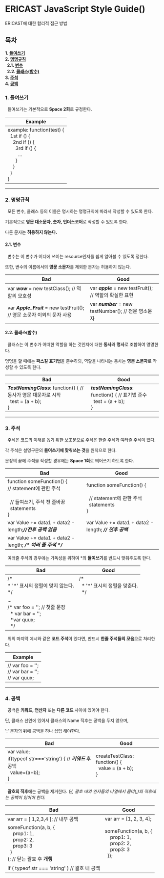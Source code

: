 ERICAST JavaScript Style Guide()
================================

ERICAST에 대한 합리적 접근 방법

목차
--------------------------------

**1. [들여쓰기](https://github.com/gunoong011/os_second_project/blob/master/modify/JavaScript_Rule.md#1-들여쓰기)**</br>
**2. [명명규칙](https://github.com/gunoong011/os_second_project/blob/master/modify/JavaScript_Rule.md#2-명명규칙)**</br>
**&nbsp;&nbsp;2.1. [변수](https://github.com/gunoong011/os_second_project/blob/master/modify/JavaScript_Rule.md#21-변수)**</br>
**&nbsp;&nbsp;2.2. [클래스(함수)](https://github.com/gunoong011/os_second_project/blob/master/modify/JavaScript_Rule.md#22-클래스함수)**</br>
**3. [주석](https://github.com/gunoong011/os_second_project/blob/master/modify/JavaScript_Rule.md#3-주석)**</br>
**4. [공백](https://github.com/gunoong011/os_second_project/blob/master/modify/JavaScript_Rule.md#4-공백)**</br>


### 1. 들여쓰기

&nbsp;&nbsp;들여쓰기는 기본적으로 **Space 2회**로 규정한다.

| Example |
|---------|
|example: function(test) {<br/>&nbsp;&nbsp;1st if () {<br/>&nbsp;&nbsp;&nbsp;&nbsp;2nd if () {<br/>&nbsp;&nbsp;&nbsp;&nbsp;&nbsp;&nbsp;3rd if () {<br/>&nbsp;&nbsp;&nbsp;&nbsp;&nbsp;&nbsp;&nbsp;&nbsp;...<br/>&nbsp;&nbsp;&nbsp;&nbsp;&nbsp;&nbsp;}<br/>&nbsp;&nbsp;&nbsp;&nbsp;}<br/>&nbsp;&nbsp;}<br/>}|

--------------------------------

### 2. 명명규칙

&nbsp;&nbsp;모든 변수, 클래스 등의 이름은 명시하는 명명규칙에 따라서 작성할 수 있도록 한다.

기본적으로 **영문 대소문자, 숫자, 언더스코어**로 작성할 수 있도록 한다.

다른 문자는 **허용하지 않는다.**

#### 2.1. 변수

&nbsp;&nbsp;변수는 이 변수가 어디에 쓰이는 resource인지를 쉽게 알아볼 수 있도록 정한다.

또한, 변수의 이름에서의 **영문 소문자**를 제외한 문자는 허용하지 않는다.

| Bad | Good |
|-----|------|
|var **_wow_** = new testClass(); // 역할의 모호성|var **_apple_** = new testFruit(); // 역할의 확실한 표현|
|var **_Apple_Fruit_** = new testFruit(); // 영문 소문자 이외의 문자 사용|var **_number_** = new testNumber(); // 전문 영소문자|

#### 2.2. 클래스(함수)

&nbsp;&nbsp;클래스는 이 변수가 어떠한 역할을 하는 것인지에 대한 **동사**와 **명사**로 조합하여 명명한다.

명명을 할 때에는 **파스칼 표기법**을 준수하되, 역할을 나타내는 동사는 **영문 소문자**로 작성할 수 있도록 한다.

| Bad | Good |
|-----|------|
|**_TestNamingClass_**: function() { // 동사가 영문 대문자로 시작</br>&nbsp;&nbsp;test = (a + b);</br>}|**_testNamingClass_**: function() { // 표기법 준수</br>&nbsp;&nbsp;test = (a + b);</br>}|

--------------------------------

### 3. 주석

&nbsp;&nbsp;주석은 코드의 이해를 돕기 위한 보조문으로 주석은 한줄 주석과 여러줄 주석이 있다.

각 주석은 설명구문의 **들여쓰기에 맞춰쓰는 것**을 원칙으로 한다.

문장의 끝에 주석을 작성할 경우에는 **Space 1회**로 띄어쓰기 하도록 한다.

| Bad | Good |
|-----|------|
|function someFunction() {</br>// statement에 관한 주석</br></br>&nbsp;&nbsp;// 들여쓰기, 주석 전 줄바꿈</br>&nbsp;&nbsp;statements</br>}|function someFunction()&nbsp;{</br></br>&nbsp;&nbsp;// statement에 관한 주석</br>&nbsp;&nbsp;statements</br>}|
|var Value += data1 + data2 - length;**_//전후 공백 없음_**|var Value += data1 + data2 - length; **_// 전후 공백_**|
|var Value += data1 + data2 - length; **_/\* 여러 줄 주석 \*/_**||

&nbsp;&nbsp;여러줄 주석의 경우에는 가독성을 위하여 \*의 **들여쓰기**를 반드시 맞춰주도록 한다.

| Bad | Good |
|-----|------|
|/\*</br>\* '\*' 표시의 정렬이 맞지 않는다.</br>\*/|/\*</br>&nbsp;&nbsp;\* '\*' 표시의 정렬을 맞춘다.</br>&nbsp;&nbsp;\*/|
|...</br>/\* var foo = ''; // 첫줄 문장</br>&nbsp;&nbsp;\* var bar = '';</br>&nbsp;&nbsp;\*var quux;</br>&nbsp;&nbsp;\*/||

&nbsp;&nbsp;위의 마지막 예시와 같은 **코드 주석**이 있다면, 반드시 **한줄 주석들의 모음**으로 처리한다.

| Example |
|---------|
|// var foo = '';</br>// var bar = '';</br>// var quux;|

--------------------------------

### 4. 공백

&nbsp;&nbsp;공백은 **키워드, 연산자** 또는 **다른 코드** 사이에 있어야 한다.

단, 클래스 선언에 있어서 클래스의 Name 직후는 공백을 두지 않으며,

':' 문자의 뒤에 공백을 하나 삽입 해야한다.

| Bad | Good |
|-----|------|
|var value;</br>if(typeof str==='string') { // **_키워드_** 후 공백</br>&nbsp;&nbsp;value=(a+b);</br>}|createTestClass: function() {</br>&nbsp;&nbsp;value = (a + b);</br>}|

&nbsp;&nbsp;**괄호의 직후**에는 공백을 제거한다. _단, 괄호 내의 인자들의 나열에서 콤마(,)의 직후에는 공백이 있어야 한다._

| Bad | Good |
|-----|------|
|var arr = \[ 1,2,3,4 \]; // 내부 공백|var arr = \[1, 2, 3, 4\];|
|someFunction(a, b, {</br>&nbsp;&nbsp;&nbsp;&nbsp;prop1: 1,</br>&nbsp;&nbsp;&nbsp;&nbsp;prop2: 2,</br>&nbsp;&nbsp;&nbsp;&nbsp;prop3: 3</br>&nbsp;&nbsp;}</br>); // 닫는 괄호 후 **개행**|someFunction(a, b, {</br>&nbsp;&nbsp;&nbsp;&nbsp;prop1: 1,</br>&nbsp;&nbsp;&nbsp;&nbsp;prop2: 2,</br>&nbsp;&nbsp;&nbsp;&nbsp;prop3: 3</br>&nbsp;&nbsp;});|
|if ( typeof str === 'string' ) // 괄호 내 공백||
